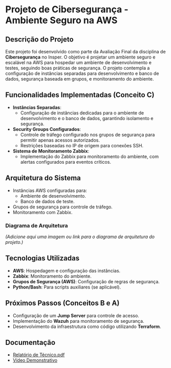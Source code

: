 # Projeto de Cibersegurança - Ambiente Seguro na AWS

## Descrição do Projeto

Este projeto foi desenvolvido como parte da Avaliação Final da disciplina de **Cibersegurança** no Insper. O objetivo é projetar um ambiente seguro e escalável na AWS para hospedar um ambiente de desenvolvimento e testes, seguindo boas práticas de segurança. O projeto contempla a configuração de instâncias separadas para desenvolvimento e banco de dados, segurança baseada em grupos, e monitoramento do ambiente.

## Funcionalidades Implementadas (Conceito C)

- **Instâncias Separadas**:
  - Configuração de instâncias dedicadas para o ambiente de desenvolvimento e o banco de dados, garantindo isolamento e segurança.
- **Security Groups Configurados**:
  - Controle de tráfego configurado nos grupos de segurança para permitir apenas acessos autorizados.
  - Restrições baseadas no IP de origem para conexões SSH.
- **Sistema de Monitoramento Zabbix**:
  - Implementação do Zabbix para monitoramento do ambiente, com alertas configurados para eventos críticos.

## Arquitetura do Sistema

- Instâncias AWS configuradas para:
  - Ambiente de desenvolvimento.
  - Banco de dados de teste.
- Grupos de segurança para controle de tráfego.
- Monitoramento com Zabbix.

### Diagrama de Arquitetura
*(Adicione aqui uma imagem ou link para o diagrama de arquitetura do projeto.)*

## Tecnologias Utilizadas

- **AWS**: Hospedagem e configuração das instâncias.
- **Zabbix**: Monitoramento do ambiente.
- **Grupos de Segurança (AWS)**: Configuração de regras de segurança.
- **Python/Bash**: Para scripts auxiliares (se aplicável).

## Próximos Passos (Conceitos B e A)

- Configuração de um **Jump Server** para controle de acesso.
- Implementação do **Wazuh** para monitoramento de segurança.
- Desenvolvimento da infraestrutura como código utilizando **Terraform**.

## Documentação


- [Relatório de Técnico.pdf](https://github.com/user-attachments/files/17895655/Relatorio.de.Tecnico.pdf)
- [Vídeo Demonstrativo](https://youtu.be/uylXgdZXe-g)

